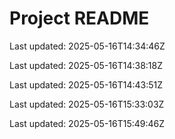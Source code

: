 # Project README

Last updated: 2025-05-16T14:34:46Z

Last updated: 2025-05-16T14:38:18Z

Last updated: 2025-05-16T14:43:51Z

Last updated: 2025-05-16T15:33:03Z

Last updated: 2025-05-16T15:49:46Z
